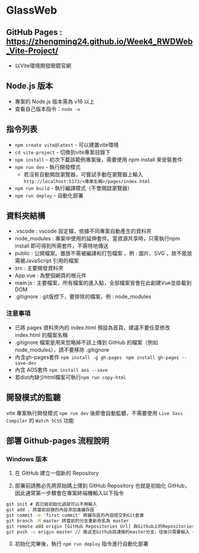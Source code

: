 # GlassWeb
## GitHub Pages : https://zhengming24.github.io/Week4_RWDWeb_Vite-Project/
- 以Vite環境開發眼鏡官網
## Node.js 版本
  - 專案的 Node.js 版本需為 v16 以上
  - 查看自己版本指令：`node -v`
## 指令列表
- `npm create vite@latest` - 可以建置vite環境
- `cd vite-project` - 切換到vite專案目錄下
- `npm install` - 初次下載該範例專案後，需要使用 npm install 來安裝套件
- `npm run dev` - 執行開發模式
  - 若沒有自動開啟瀏覽器，可嘗試手動在瀏覽器上輸入
    `http://localhost:5173/<專案名稱>/pages/index.html`
- `npm run build` - 執行編譯模式（不會開啟瀏覽器）
- `npm run deploy` - 自動化部署

## 資料夾結構
- .vscode : vscode 設定檔，依據不同專案自動產生的資料夾
- node_modules : 專案中使用的延伸套件。當資源共享時，只需執行npm install 即可得到所需套件，不需特地傳送
- public : 公開檔案。置放不需被編譯和打包檔案 ，例 : 圖片、SVG ，故不能放需被JavaScript 引用的檔案
- src : 主要開發資料夾
- App.vue : 為整個網頁的根元件
- main.js : 主要檔案，所有檔案的進入點，全部檔案皆會在此創建Vue並掛載到DOM
- .gitignore : git版控下，要排除的檔案，例 : node_modules

### 注意事項
- 已將 pages 資料夾內的 index.html 預設為首頁，建議不要任意修改 index.html 的檔案名稱
- .gitignore 檔案是用來忽略掉不該上傳到 GitHub 的檔案（例如 node_modules），請不要移除 .gitignore
- 內含gh-pages套件 `npm install -g gh-pages` ` npm install gh-pages --save-dev` 
- 內含 AOS套件 `npm install aos --save`
- 若dist內缺少html檔案可執行`npm run copy-html`

## 開發模式的監聽
vite 專案執行開發模式 `npm run dev` 後即會自動監聽，不需要使用 `Live Sass Compiler` 的 `Watch SCSS` 功能

## 部署 Github-pages 流程說明
### Windows 版本
1. 在 GitHub 建立一個新的 Repository

2. 部署前請務必先將原始碼上傳到 GitHub Repository 也就是初始化 GitHub，因此通常第一步驟會在專案終端機輸入以下指令
```cmd
git init # 若已經初始化過就可以不用輸入
git add . 將當前目錄的內容添加進緩存區
git commit -m 'first commit' 將緩存區的內容提交到Git倉庫
git branch -M master 將當前的分支重新命名為 master
git remote add origin [GitHub Repositories Url] 與Github上的Repositories連接
git push -u origin master // 推送至Github該連接的master分支，往後只需要輸入 git push
```

3. 初始化完畢後，執行 `npm run deploy` 指令進行自動化部署
